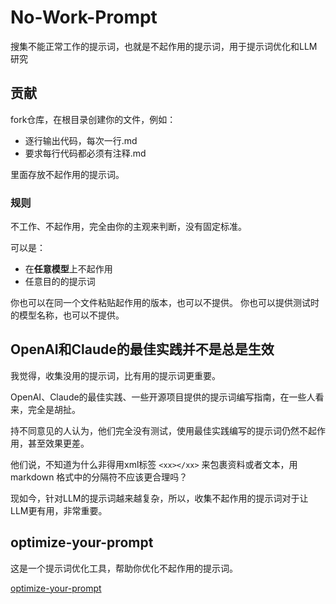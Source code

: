 # No-Work-Prompt
搜集不能正常工作的提示词，也就是不起作用的提示词，用于提示词优化和LLM研究

## 贡献

fork仓库，在根目录创建你的文件，例如：

- 逐行输出代码，每次一行.md
- 要求每行代码都必须有注释.md

里面存放不起作用的提示词。

### 规则

不工作、不起作用，完全由你的主观来判断，没有固定标准。

可以是：

- 在**任意模型**上不起作用
- 任意目的的提示词

你也可以在同一个文件粘贴起作用的版本，也可以不提供。
你也可以提供测试时的模型名称，也可以不提供。

## OpenAI和Claude的最佳实践并不是总是生效

我觉得，收集没用的提示词，比有用的提示词更重要。

OpenAI、Claude的最佳实践、一些开源项目提供的提示词编写指南，在一些人看来，完全是胡扯。

持不同意见的人认为，他们完全没有测试，使用最佳实践编写的提示词仍然不起作用，甚至效果更差。

他们说，不知道为什么非得用xml标签 `<xx></xx>` 来包裹资料或者文本，用 markdown 格式中的分隔符不应该更合理吗？

现如今，针对LLM的提示词越来越复杂，所以，收集不起作用的提示词对于让LLM更有用，非常重要。

## optimize-your-prompt

这是一个提示词优化工具，帮助你优化不起作用的提示词。

[optimize-your-prompt](optimize-your-prompt)

